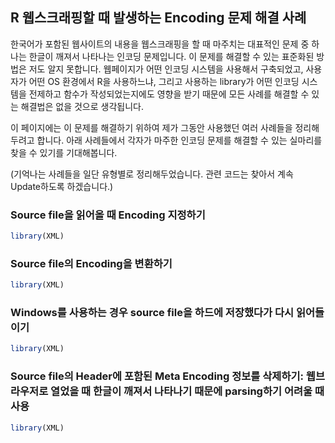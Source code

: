 ## R 웹스크래핑할 때 발생하는 Encoding 문제 해결 사례

한국어가 포함된 웹사이트의 내용을 웹스크래핑을 할 때 마주치는 대표적인 문제 중 하나는 한글이 깨져서 나타나는 인코딩 문제입니다. 이 문제를 해결할 수 있는 표준화된 방법은 저도 알지 못합니다. 웹페이지가 어떤 인코딩 시스템을 사용해서 구축되었고, 사용자가 어떤 OS 환경에서 R을 사용하느냐, 그리고 사용하는 library가 어떤 인코딩 시스템을 전제하고 함수가 작성되었는지에도 영향을 받기 때문에 모든 사례를 해결할 수 있는 해결법은 없을 것으로 생각됩니다.

이 페이지에는 이 문제를 해결하기 위하여 제가 그동안 사용했던 여러 사례들을 정리해두려고 합니다. 아래 사례들에서 각자가 마주한 인코딩 문제를 해결할 수 있는 실마리를 찾을 수 있기를 기대해봅니다.

(기억나는 사례들을 일단 유형별로 정리해두었습니다. 관련 코드는 찾아서 계속 Update하도록 하겠습니다.)


### Source file을 읽어올 때 Encoding 지정하기
```r
library(XML)
```


### Source file의 Encoding을 변환하기
```r
library(XML)
```


### Windows를 사용하는 경우 source file을 하드에 저장했다가 다시 읽어들이기
```r
library(XML)
```


### Source file의 Header에 포함된 Meta Encoding 정보를 삭제하기: 웹브라우저로 열었을 때 한글이 깨져서 나타나기 때문에 parsing하기 어려울 때 사용
```r
library(XML)
```

